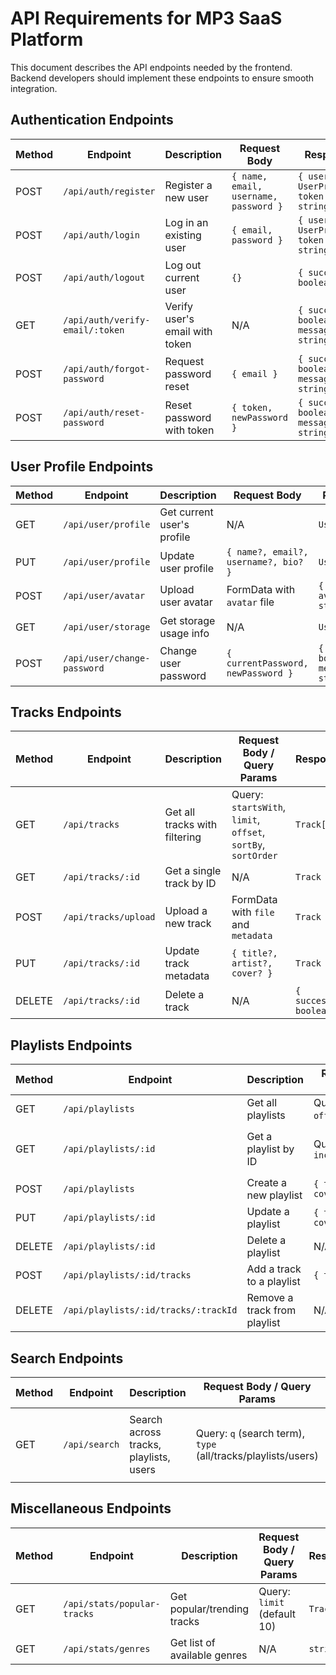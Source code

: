 
# API Requirements for MP3 SaaS Platform

This document describes the API endpoints needed by the frontend. Backend developers should implement these endpoints to ensure smooth integration.

## Authentication Endpoints

| Method | Endpoint                  | Description                                      | Request Body                                    | Response                                |
|--------|---------------------------|--------------------------------------------------|------------------------------------------------|----------------------------------------|
| POST   | `/api/auth/register`      | Register a new user                              | `{ name, email, username, password }`          | `{ user: UserProfile, token: string }` |
| POST   | `/api/auth/login`         | Log in an existing user                          | `{ email, password }`                          | `{ user: UserProfile, token: string }` |
| POST   | `/api/auth/logout`        | Log out current user                             | `{}`                                           | `{ success: boolean }`                 |
| GET    | `/api/auth/verify-email/:token` | Verify user's email with token             | N/A                                            | `{ success: boolean, message: string }`|
| POST   | `/api/auth/forgot-password` | Request password reset                         | `{ email }`                                    | `{ success: boolean, message: string }`|
| POST   | `/api/auth/reset-password` | Reset password with token                       | `{ token, newPassword }`                       | `{ success: boolean, message: string }`|

## User Profile Endpoints

| Method | Endpoint                  | Description                                      | Request Body                                    | Response                                |
|--------|---------------------------|--------------------------------------------------|------------------------------------------------|----------------------------------------|
| GET    | `/api/user/profile`       | Get current user's profile                       | N/A                                            | `UserProfile`                          |
| PUT    | `/api/user/profile`       | Update user profile                              | `{ name?, email?, username?, bio? }`           | `UserProfile`                          |
| POST   | `/api/user/avatar`        | Upload user avatar                               | FormData with `avatar` file                    | `{ avatarUrl: string }`                |
| GET    | `/api/user/storage`       | Get storage usage info                           | N/A                                            | `UserStorage`                          |
| POST   | `/api/user/change-password` | Change user password                           | `{ currentPassword, newPassword }`             | `{ success: boolean, message: string }`|

## Tracks Endpoints

| Method | Endpoint                  | Description                                      | Request Body / Query Params                    | Response                                |
|--------|---------------------------|--------------------------------------------------|------------------------------------------------|----------------------------------------|
| GET    | `/api/tracks`             | Get all tracks with filtering                    | Query: `startsWith`, `limit`, `offset`, `sortBy`, `sortOrder` | `Track[]`                    |
| GET    | `/api/tracks/:id`         | Get a single track by ID                         | N/A                                            | `Track`                                |
| POST   | `/api/tracks/upload`      | Upload a new track                               | FormData with `file` and `metadata`            | `Track`                                |
| PUT    | `/api/tracks/:id`         | Update track metadata                            | `{ title?, artist?, cover? }`                  | `Track`                                |
| DELETE | `/api/tracks/:id`         | Delete a track                                   | N/A                                            | `{ success: boolean }`                 |

## Playlists Endpoints

| Method | Endpoint                  | Description                                      | Request Body / Query Params                    | Response                                |
|--------|---------------------------|--------------------------------------------------|------------------------------------------------|----------------------------------------|
| GET    | `/api/playlists`          | Get all playlists                                | Query: `startsWith`, `limit`, `offset`, `sortBy`, `sortOrder` | `Playlist[]`                 |
| GET    | `/api/playlists/:id`      | Get a playlist by ID                             | Query: `includeTracks=true/false`              | `Playlist` (with tracks if requested)  |
| POST   | `/api/playlists`          | Create a new playlist                            | `{ title, description, coverUrl? }`            | `Playlist`                             |
| PUT    | `/api/playlists/:id`      | Update a playlist                                | `{ title?, description?, coverUrl? }`          | `Playlist`                             |
| DELETE | `/api/playlists/:id`      | Delete a playlist                                | N/A                                            | `{ success: boolean }`                 |
| POST   | `/api/playlists/:id/tracks` | Add a track to a playlist                      | `{ trackId }`                                  | `{ success: boolean }`                 |
| DELETE | `/api/playlists/:id/tracks/:trackId` | Remove a track from playlist          | N/A                                            | `{ success: boolean }`                 |

## Search Endpoints

| Method | Endpoint                  | Description                                      | Request Body / Query Params                    | Response                                |
|--------|---------------------------|--------------------------------------------------|------------------------------------------------|----------------------------------------|
| GET    | `/api/search`             | Search across tracks, playlists, users           | Query: `q` (search term), `type` (all/tracks/playlists/users) | `{ tracks: Track[], playlists: Playlist[], users: UserProfile[] }` |

## Miscellaneous Endpoints

| Method | Endpoint                  | Description                                      | Request Body / Query Params                    | Response                                |
|--------|---------------------------|--------------------------------------------------|------------------------------------------------|----------------------------------------|
| GET    | `/api/stats/popular-tracks` | Get popular/trending tracks                    | Query: `limit` (default 10)                    | `Track[]`                              |
| GET    | `/api/stats/genres`       | Get list of available genres                     | N/A                                            | `string[]`                             |
